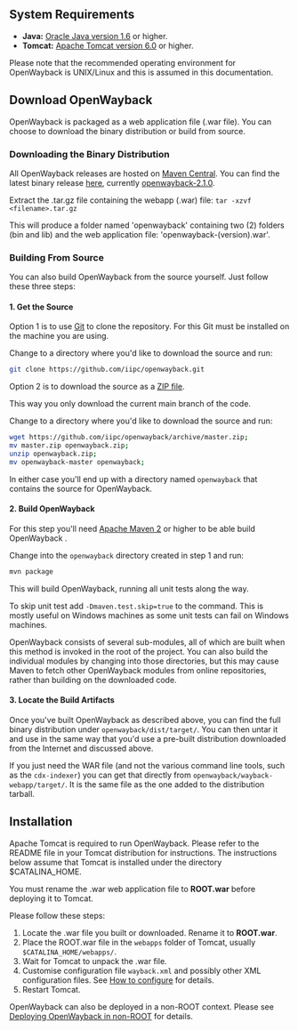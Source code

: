 ## System Requirements
- **Java:** [Oracle Java version 1.6](http://www.oracle.com/technetwork/java/javase/downloads/index.html) or higher. 
- **Tomcat:** [Apache Tomcat version 6.0](http://tomcat.apache.org/download-60.cgi) or higher.

Please note that the recommended operating environment for OpenWayback is UNIX/Linux and this is assumed in this documentation.

## Download OpenWayback
OpenWayback is packaged as a web application file (.war file). You can choose to download the binary distribution or build from source.

### Downloading the Binary Distribution
All OpenWayback releases are hosted on [Maven Central](http://search.maven.org/#search%7Cga%7C1%7Cg%3A%22org.netpreserve.openwayback%22). You can find the latest binary release [here](http://search.maven.org/#browse%7C951206516), currently [openwayback-2.1.0](http://search.maven.org/remotecontent?filepath=org/netpreserve/openwayback/openwayback-dist/2.1.0/openwayback-dist-2.1.0.tar.gz).

Extract the .tar.gz file containing the webapp (.war) file:
`tar -xzvf <filename>.tar.gz`

This will produce a folder named 'openwayback' containing two (2) folders (bin and lib) and the web application file: 'openwayback-(version).war'. 

### Building From Source
You can also build OpenWayback from the source yourself. Just follow these three steps:

#### 1. Get the Source

Option 1 is to use [Git](http://git-scm.com/) to clone the repository. For this Git must be installed on the machine you are using.

Change to a directory where you'd like to download the source and run:

```bash
git clone https://github.com/iipc/openwayback.git
```

Option 2 is to download the source as a [ZIP file](https://github.com/iipc/openwayback/archive/master.zip). 

This way you only download the current main branch of the code.

Change to a directory where you'd like to download the source and run:

```bash
wget https://github.com/iipc/openwayback/archive/master.zip;
mv master.zip openwayback.zip;
unzip openwayback.zip;
mv openwayback-master openwayback;
```

In either case you'll end up with a directory named `openwayback` that contains the source for OpenWayback. 

#### 2. Build OpenWayback
For this step you'll need [Apache Maven 2](http://maven.apache.org/) or higher to be able build OpenWayback .

Change into the `openwayback` directory created in step 1 and run:

```bash
mvn package
```

This will build OpenWayback, running all unit tests along the way. 

To skip unit test add `-Dmaven.test.skip=true` to the command. This is mostly useful on Windows machines as some unit tests can fail on Windows machines.

OpenWayback consists of several sub-modules, all of which are built when this method is invoked in the root of the project. You can also build the individual modules by changing into those directories, but this may cause Maven to fetch other OpenWayback modules from online repositories, rather than building on the downloaded code.

#### 3. Locate the Build Artifacts
Once you've built OpenWayback as described above, you can find the full binary distribution under `openwayback/dist/target/`. You can then untar it and use in the same way that you'd use a pre-built distribution downloaded from the Internet and discussed above.

If you just need the WAR file (and not the various command line tools, such as the `cdx-indexer`) you can get that directly from `openwayback/wayback-webapp/target/`. It is the same file as the one added to the distribution tarball.


## Installation
Apache Tomcat is required to run OpenWayback. Please refer to the README file in your Tomcat distribution for instructions. The instructions below assume that Tomcat is installed under the directory $CATALINA_HOME.

You must rename the .war web application file to **ROOT.war** before deploying it to Tomcat.

Please follow these steps:

1. Locate the .war file you built or downloaded. Rename it to **ROOT.war**.
2. Place the ROOT.war file in the `webapps` folder of Tomcat, usually `$CATALINA_HOME/webapps/`.
3. Wait for Tomcat to unpack the .war file.
4. Customise configuration file `wayback.xml` and possibly other XML configuration files. See [How to configure](How-to-configure.html) for details.
5. Restart Tomcat.

OpenWayback can also be deployed in a non-ROOT context. Please see [Deploying OpenWayback in non-ROOT](Deploying-OpenWayback-in-non-ROOT-Context.html)  for details.
